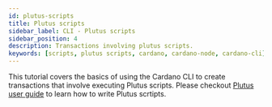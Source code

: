 ```yaml
---
id: plutus-scripts
title: Plutus scripts
sidebar_label: CLI - Plutus scripts
sidebar_position: 4
description: Transactions involving plutus scripts. 
keywords: [scripts, plutus scripts, cardano, cardano-node, cardano-cli]
---
```


This tutorial covers the basics of using the Cardano CLI to create transactions that involve executing Plutus scripts. Please checkout [Plutus user guide](https://plutus.cardano.intersectmbo.org/docs/) to learn how to write Plutus scrtipts.



